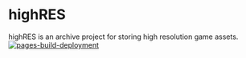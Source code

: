 # highRES
highRES is an archive project for storing high resolution game assets.
[![pages-build-deployment](https://github.com/theEMA-dev/highRES/actions/workflows/pages/pages-build-deployment/badge.svg)](https://github.com/theEMA-dev/highRES/actions/workflows/pages/pages-build-deployment)
